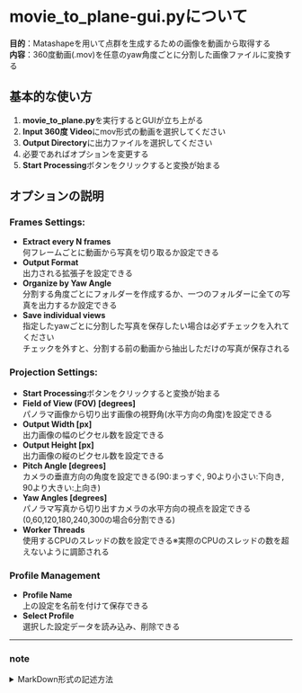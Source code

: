 # movie_to_plane-gui.pyについて

**目的**：Matashapeを用いて点群を生成するための画像を動画から取得する<br>
**内容**：360度動画(.mov)を任意のyaw角度ごとに分割した画像ファイルに変換する

## 基本的な使い方
1. **movie_to_plane.py**を実行するとGUIが立ち上がる
2. **Input 360度 Video**にmov形式の動画を選択してください
3. **Output Directory**に出力ファイルを選択してください
4. 必要であればオプションを変更する
5. **Start Processing**ボタンをクリックすると変換が始まる

## オプションの説明
### Frames Settings:
* **Extract every N frames**<br>何フレームごとに動画から写真を切り取るか設定できる
* **Output Format**<br>出力される拡張子を設定できる
* **Organize by Yaw Angle**<br>分割する角度ごとにフォルダーを作成するか、一つのフォルダーに全ての写真を出力するか設定できる
* **Save individual views**<br>指定したyawごとに分割した写真を保存したい場合は必ずチェックを入れてください<br>チェックを外すと、分割する前の動画から抽出しただけの写真が保存される

### Projection Settings:
* **Start Processing**ボタンをクリックすると変換が始まる
* **Field of View (FOV) [degrees]**<br>パノラマ画像から切り出す画像の視野角(水平方向の角度)を設定できる
* **Output Width [px]**<br>出力画像の幅のピクセル数を設定できる
* **Output Height [px]**<br>出力画像の縦のピクセル数を設定できる
* **Pitch Angle [degrees]**<br>カメラの垂直方向の角度を設定できる(90:まっすぐ, 90より小さい:下向き, 90より大きい:上向き)
* **Yaw Angles [degrees]**<br>パノラマ写真から切り出すカメラの水平方向の視点を設定できる(0,60,120,180,240,300の場合6分割できる)
* **Worker Threads**<br>使用するCPUのスレッドの数を設定できる※実際のCPUのスレッドの数を超えないように調節される

### Profile Management
* **Profile Name**<br>上の設定を名前を付けて保存できる
* **Select Profile**<br>選択した設定データを読み込み、削除できる

---

### note
<details><summary>MarkDown形式の記述方法</summary>

[MarkDown形式の記述方法](https://qiita.com/oreo/items/82183bfbaac69971917f)<br>
[折りたたみ表現](https://qiita.com/matagawa/items/31e26e9cd53c3e61ae07)
</details>
